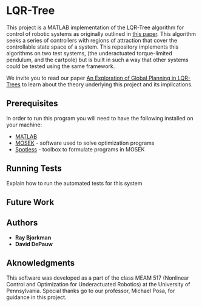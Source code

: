 # LQR-Tree

This project is a MATLAB implementation of the LQR-Tree algorithm for control of robotic systems as originally outlined in [this paper](https://groups.csail.mit.edu/robotics-center/public_papers/Tedrake09a.pdf). This algorithm seeks a series of controllers with regions of attraction that cover the controllable state space of a system.  This repository implements this algorithms on two test systems, (the underactuated torque-limited pendulum, and the cartpole) but is built in such a way that other systems could be tested using the same framework.  

We invite you to read our paper [An Exploration of Global Planning in LQR-Trees](https://github.com/raybjork/LQR-Tree/blob/master/An%20Exploration%20of%20Global%20Planning%20in%20LQR-Trees.pdf) to learn about the theory underlying this project and its implications.  

## Prerequisites

In order to run this program you will need to have the following installed on your machine:

* [MATLAB](https://www.mathworks.com/downloads/)
* [MOSEK](https://www.mosek.com/downloads/) - software used to solve optimization programs
* [Spotless](https://github.com/spot-toolbox/spotless) - toolbox to formulate programs in MOSEK 

## Running Tests

Explain how to run the automated tests for this system

## Future Work

## Authors

* **Ray Bjorkman**
* **David DePauw**

## Aknowledgments

This software was developed as a part of the class MEAM 517 (Nonlinear Control and Optimization for Underactuated Robotics) at the University of Pennsylvania.  Special thanks go to our professor, Michael Posa, for guidance in this project.  
